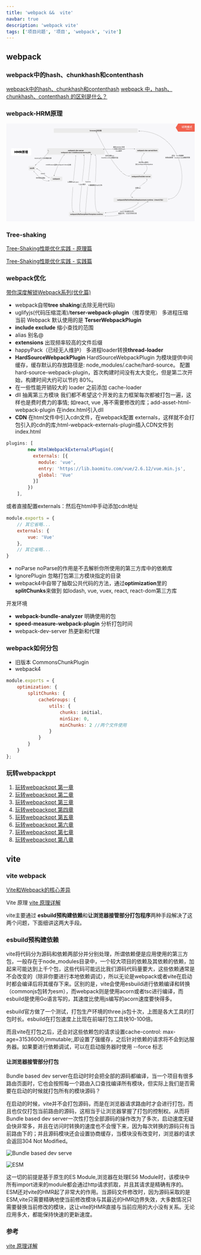 ```yaml
---
title: 'webpack &&  vite'
navbar: true
description: 'webpack vite'
tags: ['项目问题', '项目', 'webpack', 'vite']
---
```


## webpack

### webpack中的hash、chunkhash和contenthash

[webpack中的hash、chunkhash和contenthash](https://blog.csdn.net/major_zhang/article/details/103372987)
[webpack 中，hash、chunkhash、contenthash 的区别是什么？](https://www.1024sou.com/article/289015.html)

### webpack-HRM原理

![webpack-HRM原理](./HMR.png)

### Tree-shaking

[Tree-Shaking性能优化实践 - 原理篇](https://juejin.cn/post/6844903544756109319)

[Tree-Shaking性能优化实践 - 实践篇](https://juejin.cn/post/6844903544760336398)

### **webpack优化**

[带你深度解锁Webpack系列(优化篇)](https://juejin.cn/post/6844904093463347208)

- webpack自带**tree shaking**(去除无用代码)
- uglifyjs(代码压缩混淆)/**terser-webpack-plugin**（推荐使用）
多进程压缩 当前 Webpack 默认使用的是 **TerserWebpackPlugin**
- **include exclude** 缩小查找的范围
- alias 别名@
- **extensions** 出现频率较高的文件后缀
- happyPack（已经无人维护） 多进程loader转换**thread-loader**
- **HardSourceWebpackPlugin** HardSourceWebpackPlugin 为模块提供中间缓存，缓存默认的存放路径是: node_modules/.cache/hard-source。
配置 hard-source-webpack-plugin，首次构建时间没有太大变化，但是第二次开始，构建时间大约可以节约 80%。
- 在一些性能开销较大的 loader 之前添加 cache-loader
- dll 抽离第三方模块 我们都不希望这个开发的主力框架每次都被打包一遍，这样也是费时费力的事情; 如react, vue ,等不需要修改的库；add-asset-html-webpack-plugin 在index.html引入dll
- **CDN** 在html文件中引入cdn文件，在webpack配置 externals，这样就不会打包引入的cdn的库;html-webpack-externals-plugin插入CDN文件到index.html

```js
plugins: [
        new HtmlWebpackExternalsPlugin({
          externals: [{
            module: 'vue',
            entry: 'https://lib.baomitu.com/vue/2.6.12/vue.min.js',
            global: 'Vue'
          }]
        })
    ],
```

或者直接配置externals：然后在html中手动添加cdn地址

```js
module.exports = {
    // 其它省略...
    externals: {
        vue: 'Vue'
    },
    // 其它省略...
}
```

- noParse noParse的作用是不去解析你所使用的第三方库中的依赖库
- IgnorePlugin 忽略打包第三方模块指定的目录
- webpack4中自带了抽取公共代码的方法，通过**optimization**里的**splitChunks**来做到 如lodash, vue, vuex, react, react-dom第三方库

开发环境

- **webpack-bundle-analyzer** 明确使用的包
- **speed-measure-webpack-plugin** 分析打包时间
- webpack-dev-server 热更新和代理

### webpack如何分包

- 旧版本
    CommonsChunkPlugin
- webpack4

```js
module.exports = {
    optimization: {
        splitChunks: {
            cacheGroups: {
                utils: {
                    chunks: initial,
                    minSize: 0,
                    minChunks: 2 //两个文件使用
                }
            }
        }
    }
};
```

### 玩转webpackppt

1. [玩转webpackppt 第一章](/interview/玩转webpackppt第一章.pdf)
2. [玩转webpackppt 第二章](/interview/玩转webpackppt第二章.pdf)
3. [玩转webpackppt 第三章](/interview/玩转webpackppt第三章.pdf)
4. [玩转webpackppt 第四章](/interview/玩转webpackppt第四章.pdf)
5. [玩转webpackppt 第五章](/interview/玩转webpackppt第五章.pdf)
6. [玩转webpackppt 第六章](/interview/玩转webpackppt第六章.pdf)
7. [玩转webpackppt 第七章](/interview/玩转webpackppt第七章.pdf)
8. [玩转webpackppt 第八章](/interview/玩转webpackppt第八章.pdf)

## vite

### vite webpack

[Vite和Webpack的核心差异](https://cloud.tencent.com/developer/article/1801741)

Vite 原理 [vite 原理详解](https://blog.csdn.net/huangyilinnuli/article/details/117757135)

vite主要通过 **esbuild预构建依赖**和**让浏览器接管部分打包程序**两种手段解决了这两个问题，下面细讲这两大手段。

### esbuild预构建依赖

vite将代码分为源码和依赖两部分并分别处理，所谓依赖便是应用使用的第三方包，一般存在于node_modules目录中，一个较大项目的依赖及其依赖的依赖，加起来可能达到上千个包，这些代码可能远比我们源码代码量要大，这些依赖通常是不会改变的（除非你要进行本地依赖调试），所以无论是webpack或者vite在启动时都会编译后将其缓存下来。区别的是，vite会使用esbuild进行依赖编译和转换（commonjs包转为esm），而webpack则是使用acorn或者tsc进行编译，而esbuild是使用Go语言写的，其速度比使用js编写的acorn速度要快得多。

esbuild官方做了一个测试，打包生产环境的three.js包十次，上图是各大工具的打包时长。esbuild在打包速度上比现在前端打包工具快10-100倍。

而且vite在打包之后，还会对这些依赖包的请求设置cache-control: max-age=31536000,immutable;,即设置了强缓存，之后针对依赖的请求将不会到达服务器。如果要进行依赖调试，可以在启动服务器时使用 --force 标志

#### 让浏览器接管部分打包

Bundle based dev server在启动时时会把全部的源码都编译，当一个项目有很多路由页面时，它也会按照每一个路由入口查找编译所有模块，但实际上我们是否需要在启动的时候就打包所有的模块源码？

在启动的时候，vite并不会打包源码，而是在浏览器请求路由时才会进行打包，而且也仅仅打包当前路由的源码，这相当于让浏览器掌握了打包的控制权。从而将Bundle based dev server一次性打包全部源码的操作改为了多次，启动速度无疑会快非常多，并且在访问时转换的速度也不会慢下来，因为每次转换的源码只有当前路由下的；并且源码模块还会设置协商缓存，当模块没有改变时，浏览器的请求会返回304 Not Modified。

![Bundle based dev serve](https://www.vitejs.net/assets/bundler.37740380.png)

![ESM](https://www.vitejs.net/assets/esm.3070012d.png)

这一切的前提是基于原生的ES Module,浏览器在处理ES6 Module时，该模块中所有import进来的module都会通过http请求抓取，并且其请求是精确有序的。ESM还对vite的HMR起了非常大的作用。当源码文件修改时，因为源码采取的是ESM,vite只需要精确地使当前修改模块与其最近的HMR边界失效，大多数情况只需要替换当前修改的模块，这让vite的HMR直接与当前应用的大小没有关系。无论应用多大，都能保持快速的更新速度。

### 参考

[vite 原理详解](https://blog.csdn.net/huangyilinnuli/article/details/117757135)
